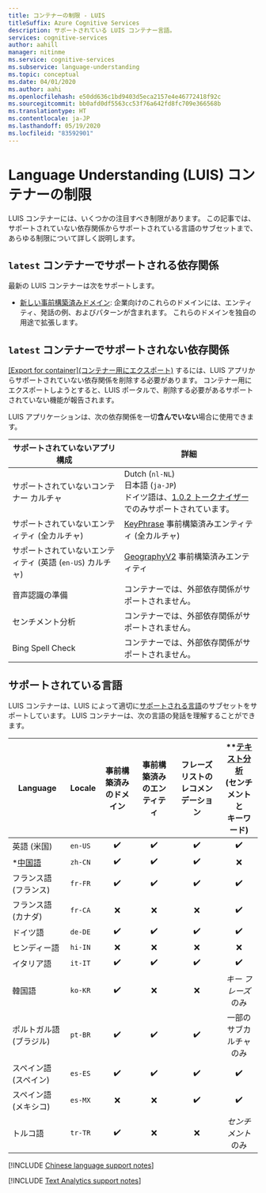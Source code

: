 ```yaml
---
title: コンテナーの制限 - LUIS
titleSuffix: Azure Cognitive Services
description: サポートされている LUIS コンテナー言語。
services: cognitive-services
author: aahill
manager: nitinme
ms.service: cognitive-services
ms.subservice: language-understanding
ms.topic: conceptual
ms.date: 04/01/2020
ms.author: aahi
ms.openlocfilehash: e50dd636c1bd9403d5eca2157e4e46772418f92c
ms.sourcegitcommit: bb0afd0df5563cc53f76a642fd8fc709e366568b
ms.translationtype: HT
ms.contentlocale: ja-JP
ms.lasthandoff: 05/19/2020
ms.locfileid: "83592901"
---
```

# <a name="language-understanding-luis-container-limitations"></a>Language Understanding (LUIS) コンテナーの制限

LUIS コンテナーには、いくつかの注目すべき制限があります。 この記事では、サポートされていない依存関係からサポートされている言語のサブセットまで、あらゆる制限について詳しく説明します。

## <a name="supported-dependencies-for-latest-container"></a>`latest` コンテナーでサポートされる依存関係

最新の LUIS コンテナーは次をサポートします。

* [新しい事前構築済みドメイン](luis-reference-prebuilt-domains.md): 企業向けのこれらのドメインには、エンティティ、発話の例、およびパターンが含まれます。 これらのドメインを独自の用途で拡張します。

## <a name="unsupported-dependencies-for-latest-container"></a>`latest` コンテナーでサポートされない依存関係

[[Export for container]\(コンテナー用にエクスポート\)](luis-container-howto.md#export-packaged-app-from-luis) するには、LUIS アプリからサポートされていない依存関係を削除する必要があります。 コンテナー用にエクスポートしようとすると、LUIS ポータルで、削除する必要があるサポートされていない機能が報告されます。

LUIS アプリケーションは、次の依存関係を一切**含んでいない**場合に使用できます。

サポートされていないアプリ構成|詳細|
|--|--|
|サポートされていないコンテナー カルチャ| Dutch (`nl-NL`)<br>日本語 (`ja-JP`)<br>ドイツ語は、[1.0.2 トークナイザー](luis-language-support.md#custom-tokenizer-versions)でのみサポートされています。|
|サポートされていないエンティティ (全カルチャ)|[KeyPhrase](luis-reference-prebuilt-keyphrase.md) 事前構築済みエンティティ (全カルチャ)|
|サポートされていないエンティティ (英語 (`en-US`) カルチャ)|[GeographyV2](luis-reference-prebuilt-geographyV2.md) 事前構築済みエンティティ|
|音声認識の準備|コンテナーでは、外部依存関係がサポートされません。|
|センチメント分析|コンテナーでは、外部依存関係がサポートされません。|
|Bing Spell Check|コンテナーでは、外部依存関係がサポートされません。|

## <a name="languages-supported"></a>サポートされている言語

LUIS コンテナーは、LUIS によって適切に[サポートされる言語](luis-language-support.md#languages-supported)のサブセットをサポートしています。 LUIS コンテナーは、次の言語の発話を理解することができます。

| Language | Locale | 事前構築済みのドメイン | 事前構築済みのエンティティ | フレーズ リストのレコメンデーション | \**[テキスト分析](../text-analytics/language-support.md)<br>(センチメントと<br>キーワード)|
|--|--|:--:|:--:|:--:|:--:|
| 英語 (米国) | `en-US` | ✔️ | ✔️ | ✔️ | ✔️ |
| *[中国語](#chinese-support-notes) |`zh-CN` | ✔️ | ✔️ | ✔️ | ❌ |
| フランス語 (フランス) |`fr-FR` | ✔️ | ✔️ | ✔️ | ✔️ |
| フランス語 (カナダ) |`fr-CA` | ❌ | ❌ | ❌ | ✔️ |
| ドイツ語 |`de-DE` | ✔️ | ✔️ | ✔️ | ✔️ |
| ヒンディー語 | `hi-IN`| ❌ | ❌ | ❌ | ❌ |
| イタリア語 |`it-IT` | ✔️ | ✔️ | ✔️ | ✔️ |
| 韓国語 |`ko-KR` | ✔️ | ❌ | ❌ | *キー フレーズ*のみ |
| ポルトガル語 (ブラジル) |`pt-BR` | ✔️ | ✔️ | ✔️ | 一部のサブカルチャのみ |
| スペイン語 (スペイン) |`es-ES` | ✔️ | ✔️ |✔️|✔️|
| スペイン語 (メキシコ)|`es-MX` | ❌ | ❌ |✔️|✔️|
| トルコ語 | `tr-TR` |✔️| ❌ | ❌ | *センチメント*のみ |

[!INCLUDE [Chinese language support notes](includes/chinese-language-support-notes.md)]

[!INCLUDE [Text Analytics support notes](includes/text-analytics-support-notes.md)]